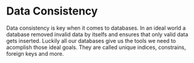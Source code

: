 # Data Consistency

Data consistency is key when it comes to databases. In an ideal world a database removed invalid data by itselfs and 
ensures that only valid data gets inserted. Luckily all our databases give us the tools we need to acomplish those 
ideal goals. They are called unique indices, constrains, foreign keys and more.
